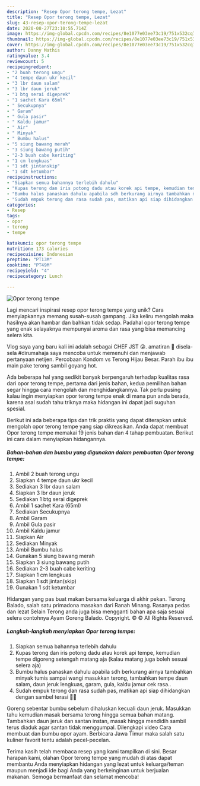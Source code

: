 ```yaml
---
description: "Resep Opor terong tempe, Lezat"
title: "Resep Opor terong tempe, Lezat"
slug: 43-resep-opor-terong-tempe-lezat
date: 2020-08-27T23:10:55.714Z
image: https://img-global.cpcdn.com/recipes/8e1077e03ee73c19/751x532cq70/opor-terong-tempe-foto-resep-utama.jpg
thumbnail: https://img-global.cpcdn.com/recipes/8e1077e03ee73c19/751x532cq70/opor-terong-tempe-foto-resep-utama.jpg
cover: https://img-global.cpcdn.com/recipes/8e1077e03ee73c19/751x532cq70/opor-terong-tempe-foto-resep-utama.jpg
author: Danny Mathis
ratingvalue: 3.4
reviewcount: 5
recipeingredient:
- "2 buah terong ungu"
- "4 tempe daun ukr kecil"
- "3 lbr daun salam"
- "3 lbr daun jeruk"
- "1 btg serai digeprek"
- "1 sachet Kara 65ml"
- " Secukupnya"
- " Garam"
- " Gula pasir"
- " Kaldu jamur"
- " Air"
- " Minyak"
- " Bumbu halus"
- "5 siung bawang merah"
- "3 siung bawang putih"
- "2-3 buah cabe keriting"
- "1 cm lengkuas"
- "1 sdt jintanskip"
- "1 sdt ketumbar"
recipeinstructions:
- "Siapkan semua bahannya terlebih dahulu"
- "Kupas terong dan iris potong dadu atau korek api tempe, kemudian tempe digoreng setengah matang aja (kalau matang juga boleh sesuai selera aja)"
- "Bumbu halus panaskan dahulu apabila sdh berkurang airnya tambahkan minyak tumis sampai wangi masukkan terong, tambahkan tempe daun salam, daun jeruk lengkuas, garam, gula, kaldu jamur cek rasa.."
- "Sudah empuk terong dan rasa sudah pas, matikan api siap dihidangkan dengan sambel terasi 🤗😋"
categories:
- Resep
tags:
- opor
- terong
- tempe

katakunci: opor terong tempe 
nutrition: 173 calories
recipecuisine: Indonesian
preptime: "PT13M"
cooktime: "PT49M"
recipeyield: "4"
recipecategory: Lunch

---
```



![Opor terong tempe](https://img-global.cpcdn.com/recipes/8e1077e03ee73c19/751x532cq70/opor-terong-tempe-foto-resep-utama.jpg)

Lagi mencari inspirasi resep opor terong tempe yang unik? Cara menyiapkannya memang susah-susah gampang. Jika keliru mengolah maka hasilnya akan hambar dan bahkan tidak sedap. Padahal opor terong tempe yang enak selayaknya mempunyai aroma dan rasa yang bisa memancing selera kita.

Vlog saya yang baru kali ini adalah sebagai CHEF JST 😜. amatiran 🙏 disela-sela #dirumahaja saya mencoba untuk memenuhi dan menjawab pertanyaan netijen. Percobaan Kondom vs Terong Hijau Besar. Parah ibu ibu main pake terong sambil goyang hot.

Ada beberapa hal yang sedikit banyak berpengaruh terhadap kualitas rasa dari opor terong tempe, pertama dari jenis bahan, kedua pemilihan bahan segar hingga cara mengolah dan menghidangkannya. Tak perlu pusing kalau ingin menyiapkan opor terong tempe enak di mana pun anda berada, karena asal sudah tahu triknya maka hidangan ini dapat jadi suguhan spesial.


Berikut ini ada beberapa tips dan trik praktis yang dapat diterapkan untuk mengolah opor terong tempe yang siap dikreasikan. Anda dapat membuat Opor terong tempe memakai 19 jenis bahan dan 4 tahap pembuatan. Berikut ini cara dalam menyiapkan hidangannya.

<!--inarticleads1-->

##### Bahan-bahan dan bumbu yang digunakan dalam pembuatan Opor terong tempe:

1. Ambil 2 buah terong ungu
1. Siapkan 4 tempe daun ukr kecil
1. Sediakan 3 lbr daun salam
1. Siapkan 3 lbr daun jeruk
1. Sediakan 1 btg serai digeprek
1. Ambil 1 sachet Kara (65ml)
1. Sediakan  Secukupnya
1. Ambil  Garam
1. Ambil  Gula pasir
1. Ambil  Kaldu jamur
1. Siapkan  Air
1. Sediakan  Minyak
1. Ambil  Bumbu halus
1. Gunakan 5 siung bawang merah
1. Siapkan 3 siung bawang putih
1. Sediakan 2-3 buah cabe keriting
1. Siapkan 1 cm lengkuas
1. Siapkan 1 sdt jintan(skip)
1. Gunakan 1 sdt ketumbar


Hidangan yang pas buat makan bersama keluarga di akhir pekan. Terong Balado, salah satu primadona masakan dari Ranah Minang. Rasanya pedas dan lezat Selain Terong anda juga bisa mengganti bahan apa saja sesuai selera contohnya Ayam Goreng Balado. Copyright. © © All Rights Reserved. 

<!--inarticleads2-->

##### Langkah-langkah menyiapkan Opor terong tempe:

1. Siapkan semua bahannya terlebih dahulu
1. Kupas terong dan iris potong dadu atau korek api tempe, kemudian tempe digoreng setengah matang aja (kalau matang juga boleh sesuai selera aja)
1. Bumbu halus panaskan dahulu apabila sdh berkurang airnya tambahkan minyak tumis sampai wangi masukkan terong, tambahkan tempe daun salam, daun jeruk lengkuas, garam, gula, kaldu jamur cek rasa..
1. Sudah empuk terong dan rasa sudah pas, matikan api siap dihidangkan dengan sambel terasi 🤗😋


Goreng sebentar bumbu sebelum dihaluskan kecuali daun jeruk. Masukkan tahu kemudian masak bersama terong hingga semua bahan matang. Tambahkan daun jeruk dan santan instan, masak hingga mendidih sambil terus diaduk agar santan tidak menggumpal. Dilengkapi video Cara membuat dan bumbu opor ayam. Berbicara Jawa Timur maka salah satu kuliner favorit tentu adalah pecel-pecelan. 

Terima kasih telah membaca resep yang kami tampilkan di sini. Besar harapan kami, olahan Opor terong tempe yang mudah di atas dapat membantu Anda menyiapkan hidangan yang lezat untuk keluarga/teman maupun menjadi ide bagi Anda yang berkeinginan untuk berjualan makanan. Semoga bermanfaat dan selamat mencoba!
